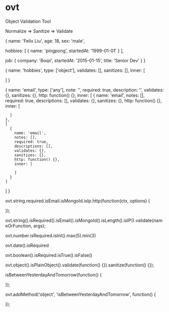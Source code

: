 # ovt
Object Validation Tool


Normalize => Sanitize => Validate

{
  name: 'Felix Liu',
  age: 18,
  sex: 'male',

  hobbies: [
    { name: 'pingpong', startedAt: '1999-01-01' }
  ],

  job: {
    company: 'Boqii',
    startedAt: '2015-01-15',
    title: 'Senior Dev'
  }
}

{
  name: 'hobbies',
  type: ['object'],
  validates: [],
  sanitizes: [],
  inner: [

  ]
}

{
  name: 'email',
  type: ['any'],
  note: '',
  required: true,
  description: '',
  validates: {},
  sanitizes: {},
  http: function() {},
  inner: [
    {
      name: 'email',
      notes: [],
      required: true,
      descriptions: [],
      validates: {},
      sanitizes: {},
      http: function() {},
      inner: [

      ]
    },
    [
      {
        name: 'email',
        notes: [],
        required: true,
        descriptions: [],
        validates: {},
        sanitizes: {},
        http: function() {},
        inner: [

        ]
      }
    ]
  ]
}

ovt.string.required.isEmail.isMongoId.isIp.http(function(ctx, options) {

});

ovt.string().isRequired().isEmail().isMongoId().isLength().isIP().validate(nameOrFunction, args);

ovt.number.isRequired.isInt().max(5).min(3)

ovt.date().isRequired

ovt.boolean().isRequired.isTrue().isFalse()

ovt.object().isPlainObject().validate(function() {}).sanitize(function() {});

isBetweenYesterdayAndTomorrow(function() {

});

ovt.addMethod('object', 'isBetweenYesterdayAndTomorrow', function() {

});
